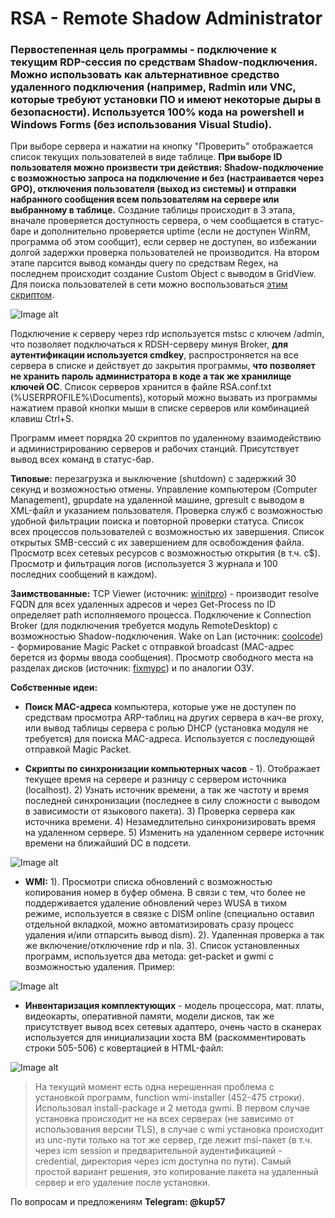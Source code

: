 # RSA - Remote Shadow Administrator

### **Первостепенная цель программы - подключение к текущим RDP-сессия по средствам Shadow-подключения.** Можно использовать как альтернативное средство удаленного подключения (например, Radmin или VNC, которые требуют установки ПО и имеют некоторые дыры в безопасности). Используется 100% кода на powershell и Windows Forms (без использования Visual Studio).

При выборе сервера и нажатии на кнопку "Проверить" отображается список текущих пользователей в виде таблице. **При выборе ID пользователя можно произвести три действия: Shadow-подключение с возможностью запроса на подключение и без (настраивается через GPO), отключения пользователя (выход из системы) и отправки набранного сообщения всем пользователям на сервере или выбранному в таблице.** Создание таблицы происходит в 3 этапа, вначале проверяется доступность сервера, о чем сообщается в статус-баре и дополнительно проверяется uptime (если не доступен WinRM, программа об этом сообщит), если сервер не доступен, во избежании долгой задержки проверка пользователей не производится. На втором этапе парсится вывод команды query по средствам Regex, на последнем происходит создание Custom Object с выводом в GridView. Для поиска пользователей в сети можно воспользоваться [этим скриптом](https://github.com/Lifailon/Find-Users).

![Image alt](https://github.com/Lifailon/Remote-Shadow-Administrator/blob/rsa/Interface-1.jpg)

Подключение к серверу через rdp используется mstsc с ключем /admin, что позволяет подключаться к RDSH-серверу минуя Broker, **для аутентификации используется cmdkey**, распростроняется на все сервера в списке и действует до закрытия программы, **что позволяет не хранить пароль администратора в коде а так же хранилище ключей ОС**. Список серверов хранится в файле RSA.conf.txt (%USERPROFILE%\Documents\), который можно вызвать из программы нажатием правой кнопки мыши в списке серверов или комбинацией клавиш Ctrl+S.

Программ имеет порядка 20 скриптов по удаленному взаимодействию и администрированию серверов и рабочих станций. Присутствует вывод всех команд в статус-бар.

**Типовые:** перезагрузка и выключение (shutdown) с задержкий 30 секунд и возможностью отмены. Управление компьютером (Computer Management), gpupdate на удаленной машине, gpresult с выводом в XML-файл и указанием пользователя. Проверка служб с возможностью удобной фильтрации поиска и повторной проверки статуса. Список всех процессов пользователей с возможностью их завершения. Список открытых SMB-сессий с их завершением для освобождения файла. Просмотр всех сетевых ресурсов с возможностью открытия (в т.ч. c$). Просмотр и фильтрация логов (используется 3 журнала и 100 последних сообщений в каждом).

**Заимствованные:** TCP Viewer (источник: [winitpro](http://winitpro.ru)) - производит resolve FQDN для всех удаленных адресов и через Get-Process по ID определяет path исполняемого процесса. Подключение к Connection Broker (для подключения требуется модуль RemoteDesktop) с возможностью Shadow-подключения. Wake on Lan (источник: [coolcode](http://coolcode.ru)) - формирование Magic Packet c отправкой broadcast (MAC-адрес берется из формы ввода сообщения). Просмотр свободного места на разделах дисков (источник: [fixmypc](http://fixmypc.ru)) и по аналогии ОЗУ.

**Собственные идеи:**

* **Поиск MAC-адреса** компьютера, которые уже не доступен по средствам просмотра ARP-таблиц на других сервера в кач-ве proxy, или вывод таблицы сервера с ролью DHCP (установка модуля не требуется) для поиска MAC-адреса. Используется с последующей отправкой Magic Packet.

* **Скрипты по синхронизации компьютерных часов** - 1). Отображает текущее время на сервере и разницу с сервером источника (localhost). 2) Узнать источник времени, а так же частоту и время последней синхронизации (последнее в силу сложности с выводом в зависимости от языкового пакета). 3) Проверка сервера как источника времени. 4) Незамедлительно синхронизировать время на удаленном сервере. 5) Изменить на удаленном сервере источник времени на ближайший DC в подсети.

![Image alt](https://github.com/Lifailon/Remote-Shadow-Administrator/blob/rsa/Time.jpg)

* **WMI:** 1). Просмотри списка обновлений с возможностью копирования номер в буфер обмена. В связи с тем, что более не поддерживается удаление обновлений через WUSA в тихом режиме, используется в связке с DISM online (специально оставил отдельной вкладкой, можно автоматизировать сразу процесс удаления и/или отпарсить вывод dism). 2). Удаленная проверка а так же включение/отключение rdp и nla. 3). Список установленных программ, используется два метода: get-packet и gwmi с возможностью удаления. Пример:

![Image alt](https://github.com/Lifailon/Remote-Shadow-Administrator/blob/rsa/Programs.jpg)

* **Инвентаризация комплектующих** - модель процессора, мат. платы, видеокарты, оперативной памяти, модели дисков, так же присутствует вывод всех сетевых адаптеро, очень часто в сканерах используется для инициализации хоста ВМ (раскомментировать строки 505-506) с ковертацией в HTML-файл:

![Image alt](https://github.com/Lifailon/Remote-Shadow-Administrator/blob/rsa/Report.jpg)

> На текущий момент есть одна нерешенная проблема с установкой программ, function wmi-installer (452-475 строки). Использовал install-package и 2 метода gwmi. В первом случае установка происходит не на всех серверах (не зависимо от использования версии TLS), в случае с wmi установка происходит из unc-пути только на тот же сервер, где лежит msi-пакет (в т.ч. через icm session и предварительной аудентификацией -credential, директория через icm доступна по пути). Самый простой вариант решения, это копирование пакета на удаленный сервер и его удаление после установки.

По вопросам и предложениям **Telegram: @kup57**
